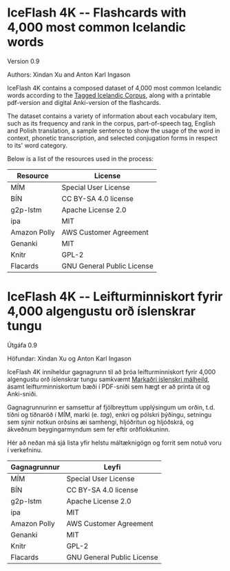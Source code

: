 # IceFlash 4K -- Flashcards with 4,000 most common Icelandic words 

Version 0.9

Authors: Xindan Xu and Anton Karl Ingason


IceFlash 4K contains a composed dataset of 4,000 most common Icelandic words according to the [Tagged Icelandic Corpus](http://www.malfong.is/index.php?lang=en&pg=mim), along with a printable pdf-version and digital Anki-version of the flashcards.

The dataset contains a variety of information about each vocabulary item, such as its frequency and rank in the corpus, part-of-speech tag, English and Polish translation, a sample sentence to show the usage of the word in context, phonetic transcription, and selected conjugation forms in respect to its' word category.

Below is a list of the resources used in the process:

Resource | License
---------|---------
MÍM | Special User License
BÍN | CC BY-SA 4.0 license
g2p-lstm | Apache License 2.0 
ipa | MIT | Alexander Rossell Hayes (2020) 
Amazon Polly | AWS Customer Agreement
Genanki | MIT 
Knitr | GPL-2 | GPL-3
Flacards | GNU General Public License


# IceFlash 4K -- Leifturminniskort fyrir 4,000 algengustu orð íslenskrar tungu

Útgáfa 0.9

Höfundar: Xindan Xu og Anton Karl Ingason



IceFlash 4K inniheldur gagnagrunn til að þróa leifturminniskort fyrir 4,000 algengustu orð íslenskrar tungu samkvæmt [Markaðri íslenskri málheild](http://www.malfong.is/index.php?lang=en&pg=mim), ásamt leifturminniskortum bæði í PDF-sniði sem hægt er að printa út og Anki-sniði.

Gagnagrunnurinn er samsettur af fjölbreyttum upplýsingum um orðin, t.d. tíðni og tíðnaröð í MÍM, marki (e. *tag*), enkri og pólskri þýðingu, setningu sem sýnir notkun orðsins æi samhengi, hljóðritun og hljóðskrá, og ákveðnum beygingarmyndum sem fer eftir orðflokkuninn. 

Hér að neðan má sjá lista yfir helstu máltæknigögn og forrit sem notuð voru í verkefninu.

Gagnagrunnur | Leyfi
---------|---------
MÍM | Special User License
BÍN | CC BY-SA 4.0 license
g2p-lstm | Apache License 2.0 
ipa | MIT | Alexander Rossell Hayes (2020) 
Amazon Polly | AWS Customer Agreement
Genanki | MIT 
Knitr | GPL-2 | GPL-3
Flacards | GNU General Public License
